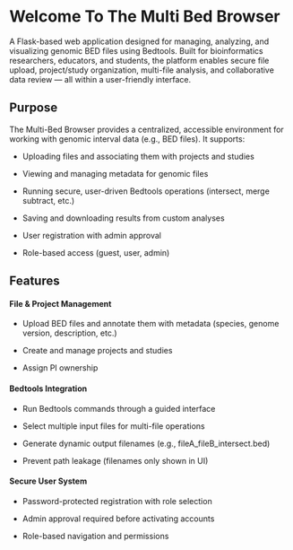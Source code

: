 # Welcome To The Multi Bed Browser

A Flask-based web application designed for managing, analyzing, and visualizing genomic BED files using Bedtools. Built for bioinformatics researchers, educators, and students, the platform enables secure file upload, project/study organization, multi-file analysis, and collaborative data review — all within a user-friendly interface.

## Purpose 

The Multi-Bed Browser provides a centralized, accessible environment for working with genomic interval data (e.g., BED files). It supports:

- Uploading files and associating them with projects and studies

- Viewing and managing metadata for genomic files

- Running secure, user-driven Bedtools operations (intersect, merge subtract, etc.)

- Saving and downloading results from custom analyses

- User registration with admin approval

- Role-based access (guest, user, admin)


## Features

#### File & Project Management
- Upload BED files and annotate them with metadata (species, genome version, description, etc.)

- Create and manage projects and studies

- Assign PI ownership


#### Bedtools Integration
- Run Bedtools commands through a guided interface

- Select multiple input files for multi-file operations

- Generate dynamic output filenames (e.g., fileA_fileB_intersect.bed)

- Prevent path leakage (filenames only shown in UI)

#### Secure User System
- Password-protected registration with role selection

- Admin approval required before activating accounts

-  Role-based navigation and permissions


